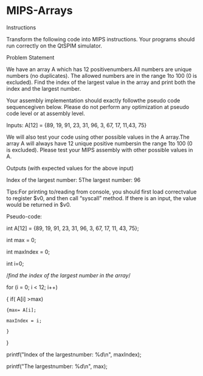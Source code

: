 # MIPS-Arrays

Instructions

Transform the following code into MIPS instructions. Your programs should run correctly on the QtSPIM simulator. 


Problem Statement

We have an array A which has 12 positivenumbers.All numbers are unique numbers (no duplicates). The allowed numbers are in the range 1to 100 (0 is excluded). Find the index of the largest value in the array and print both the index and the largest number.

Your assembly implementation should exactly followthe pseudo code sequencegiven below. Please do not perform any optimization at pseudo code level or at assembly level. 

Inputs: A[12] = {89, 19, 91, 23, 31, 96, 3, 67, 17, 11,43, 75}

We will also test your code using other possible values in the A array.The array A will always have 12 unique positive numbersin the range 1to 100 (0 is excluded). Please test your MIPS assembly with other possible values in A.


Outputs (with expected values for the above input)

Index of the largest number: 5The largest number: 96

Tips:For printing to/reading from console, you should first load correctvalue to register $v0, and then call “syscall” method. If there is an input, the value would be returned in $v0.

Pseudo-code:

int A[12] = {89, 19, 91, 23, 31, 96, 3, 67, 17, 11, 43, 75};

int max = 0;

int maxIndex = 0;

int i=0;

/*find the index of the largest number in the array*/

for (i = 0; i < 12; i++) 

  { if( A[i] >max) 
  
    {max= A[i];
    
    maxIndex = i;
    
    }
    
 }
    
 printf("Index of the largestnumber: %d\n", maxIndex);
    
 printf("The largestnumber: %d\n", max);
